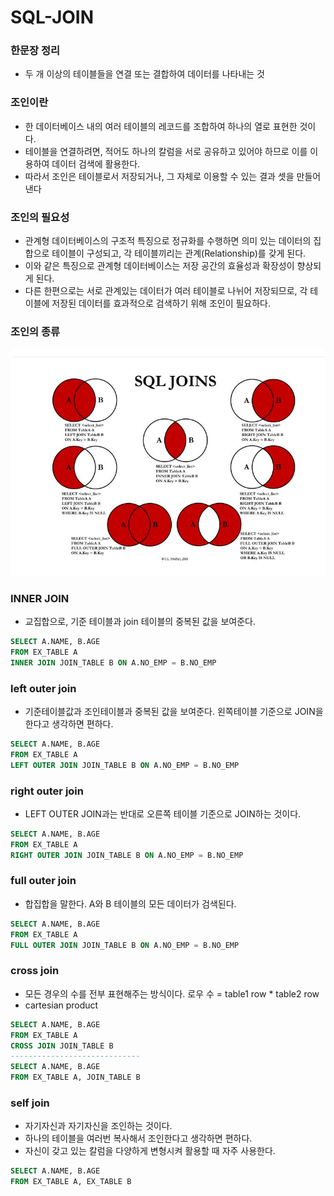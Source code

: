 # SQL-JOIN

### 한문장 정리

- 두 개 이상의 테이블들을 연결 또는 결합하여 데이터를 나타내는 것

### 조인이란

- 한 데이터베이스 내의 여러 테이블의 레코드를 조합하여 하나의 열로 표현한 것이다.
- 테이블을 연결하려면, 적어도 하나의 칼럼을 서로 공유하고 있어야 하므로 이를 이용하여 데이터 검색에 활용한다.
- 따라서 조인은 테이블로서 저장되거나, 그 자체로 이용할 수 있는 결과 셋을 만들어 낸다

### 조인의 필요성

- 관계형 데이터베이스의 구조적 특징으로 정규화를 수행하면 의미 있는 데이터의 집합으로 테이블이 구성되고, 각 테이블끼리는 관계(Relationship)를 갖게 된다.
- 이와 같은 특징으로 관계형 데이터베이스는 저장 공간의 효율성과 확장성이 향상되게 된다.
- 다른 한편으로는 서로 관계있는 데이터가 여러 테이블로 나뉘어 저장되므로, 각 테이블에 저장된 데이터를 효과적으로 검색하기 위해 조인이 필요하다.

### 조인의 종류

![image_0](../image/SQL-JOIN_1.jpg)

### INNER JOIN

- 교집합으로, 기준 테이블과 join 테이블의 중복된 값을 보여준다.

```sql
SELECT A.NAME, B.AGE
FROM EX_TABLE A
INNER JOIN JOIN_TABLE B ON A.NO_EMP = B.NO_EMP
```

### left outer join

- 기준테이블값과 조인테이블과 중복된 값을 보여준다. 왼쪽테이블 기준으로 JOIN을 한다고 생각하면 편하다.

```sql
SELECT A.NAME, B.AGE
FROM EX_TABLE A
LEFT OUTER JOIN JOIN_TABLE B ON A.NO_EMP = B.NO_EMP
```

### right outer join

- LEFT OUTER JOIN과는 반대로 오른쪽 테이블 기준으로 JOIN하는 것이다.

```sql
SELECT A.NAME, B.AGE
FROM EX_TABLE A
RIGHT OUTER JOIN JOIN_TABLE B ON A.NO_EMP = B.NO_EMP
```

### full outer join

- 합집합을 말한다. A와 B 테이블의 모든 데이터가 검색된다.

```sql
SELECT A.NAME, B.AGE
FROM EX_TABLE A
FULL OUTER JOIN JOIN_TABLE B ON A.NO_EMP = B.NO_EMP
```

### cross join

- 모든 경우의 수를 전부 표현해주는 방식이다. 로우 수 = table1 row * table2 row
- cartesian product

```sql
SELECT A.NAME, B.AGE
FROM EX_TABLE A
CROSS JOIN JOIN_TABLE B
-----------------------------
SELECT A.NAME, B.AGE
FROM EX_TABLE A, JOIN_TABLE B
```

### self join

- 자기자신과 자기자신을 조인하는 것이다.
- 하나의 테이블을 여러번 복사해서 조인한다고 생각하면 편하다.
- 자신이 갖고 있는 칼럼을 다양하게 변형시켜 활용할 때 자주 사용한다.

```sql
SELECT A.NAME, B.AGE
FROM EX_TABLE A, EX_TABLE B
```